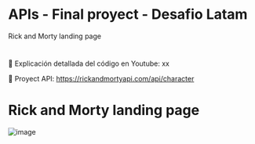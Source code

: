 # APIs - Final proyect - Desafio Latam
 Rick and Morty landing page
 #
 🔴 Explicación detallada del código en Youtube: xx

 📍  Proyect API: https://rickandmortyapi.com/api/character 

# Rick and Morty landing page
![image](https://github.com/holydoritoz/APIs-React-Final-Proyect/assets/54608904/e1da0945-804f-4cc1-961f-4d0930fdd563)

